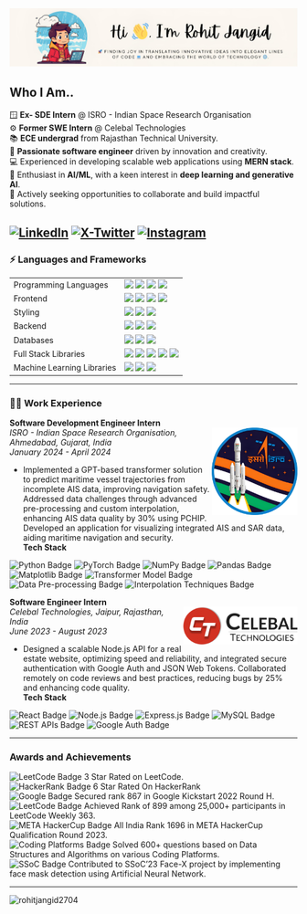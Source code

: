 ![MasterHead](https://github.com/Rohitjangid2704/flexmoneyBackend/blob/main/IMG_20240627_131959.jpg)



## Who I Am..
🪟 **Ex- SDE Intern** @ ISRO - Indian Space Research Organisation<br>
⚙️ **Former SWE Intern** @ Celebal Technologies<br>
📚 **ECE undergrad** from Rajasthan Technical University.<br>
🚀 **Passionate software engineer** driven by innovation and creativity.<br>
💻 Experienced in developing scalable web applications using **MERN stack**.<br>
🌟 Enthusiast in **AI/ML**, with a keen interest in **deep learning and generative AI**.<br>
🤝 Actively seeking opportunities to collaborate and build impactful solutions.<br>

[![LinkedIn](https://img.shields.io/badge/LinkedIn-%230077B5.svg?style=for-the-badge&logo=linkedin&logoColor=white)](https://www.linkedin.com/in/rohitjangid2704)
[![X-Twitter](https://img.shields.io/badge/X-1DA1F2?style=for-the-badge&logo=twitter&logoColor=white)](https://twitter.com/rohitjangid27)
[![Instagram](https://img.shields.io/badge/Instagram-%23E4405F.svg?style=for-the-badge&logo=instagram&logoColor=white)](https://www.instagram.com/rohitjangid.9)
---

### ⚡ Languages and Frameworks
<table>
  <tr>
    <td>Programming Languages</td>
    <td>
<!--       <img src="https://img.shields.io/badge/C-%2300599C.svg?style=flat-square&logo=c&logoColor=white"/> -->
      <img src="https://img.shields.io/badge/Java-%23ED8B00.svg?style=flat-square&logo=openjdk&logoColor=white"/>
      <img src="https://img.shields.io/badge/Python-3670A0?style=flat-square&logo=python&logoColor=ffdd54"/>
      <img src="https://img.shields.io/badge/C++-%2300599C.svg?style=flat-square&logo=c%2B%2B&logoColor=white"/>
      <img src="https://img.shields.io/badge/JavaScript-%23323330.svg?style=flat-square&logo=javascript&logoColor=%23F7DF1E"/>
    </td>
  </tr>

  <tr>
    <td>Frontend</td>
    <td>
      <img src="https://img.shields.io/badge/React-%2320232a.svg?style=flat-square&logo=react&logoColor=%2361DAFB"/>
      <img src="https://img.shields.io/badge/Vite-%23646CFF.svg?style=flat-square&logo=vite&logoColor=white"/>
      <img src="https://img.shields.io/badge/Next.js-000000?style=flat-square&logo=next.js&logoColor=white"/>
      <img src="https://img.shields.io/badge/HTML5-%23E34F26.svg?style=flat-square&logo=html5&logoColor=white"/>
    </td>
  </tr>

  <tr>
    <td>Styling</td>
    <td>
      <img src="https://img.shields.io/badge/Tailwind-38B2AC.svg?style=flat-square&logo=tailwind-css&logoColor=white"/>
      <img src="https://img.shields.io/badge/MaterialUI-0081CB.svg?style=flat-square&logo=MUI&logoColor=white"/>
      <img src="https://img.shields.io/badge/CSS3-%231572B6.svg?style=flat-square&logo=css3&logoColor=white"/>
    </td>
  </tr>

  <tr>
    <td>Backend</td>
    <td>
      <img src="https://img.shields.io/badge/express.js-%23404d59.svg?style=flat-square&logo=express&logoColor=%2361DAFB">
      <img src="https://img.shields.io/badge/Flask-%23000000.svg?style=flat-square&logo=flask&logoColor=white"/>
      <img src="https://img.shields.io/badge/Clerk-%23003D5E.svg?style=flat-square&logo=clerk"/>
    </td>
  </tr>

  <tr>
    <td>Databases</td>
    <td>
      <img src="https://img.shields.io/badge/Firebase-%23039BE5.svg?style=flat-square&logo=firebase"/>
      <img src="https://img.shields.io/badge/mysql-%2300f.svg?style=flat-square&logo=mysql&logoColor=white">
      <img src="https://img.shields.io/badge/Supabase-%2300C389.svg?style=flat-square&logo=supabase"/>
    </td>
  </tr>
  
  <tr>
    <td>Full Stack Libraries</td>
    <td>
      <img src="https://img.shields.io/badge/Socket.IO-%23010101.svg?style=flat-square&logo=socketdotio&logoColor=white"/>
      <img src="https://img.shields.io/badge/React%20Testing%20Library-%23CC6699.svg?style=flat-square&logo=testing-library&logoColor=white"/>
      <img src="https://img.shields.io/badge/Jest-C21325?style=flat-square&logo=jest&logoColor=white"/>
      <img src="https://img.shields.io/badge/OpenAPI-6BA539?style=flat-square&logo=openapi-initiative&logoColor=white"/>
      <img src="https://img.shields.io/badge/Vercel-%23000000.svg?style=flat-square&logo=vercel"/>
    </td>
  </tr>
  <tr>
    <td>Machine Learning Libraries</td>
    <td>
      <img src="https://img.shields.io/badge/Pandas-150458?style=flat-square&logo=pandas&logoColor=white"/>
      <img src="https://img.shields.io/badge/Numpy-013243?style=flat-square&logo=numpy&logoColor=white"/>
      <img src="https://img.shields.io/badge/Matplotlib-013220?style=flat-square&logo=matplotlib&logoColor=white"/>
     </td>
  </tr>
</table>

---

### 👨‍💻 Work Experience

**Software Development Engineer Intern**<br>
<img align="right" alt="coding" width="150" src="https://github.com/Rohitjangid2704/flexmoneyBackend/blob/main/Picsart_24-06-27_13-18-32-222.png">
*ISRO - Indian Space Research Organisation, Ahmedabad, Gujarat, India* <br>
*January 2024 - April 2024*

- Implemented a GPT-based transformer solution to predict maritime vessel trajectories from incomplete AIS data, improving navigation safety. Addressed data challenges through advanced pre-processing and custom interpolation, enhancing AIS data quality by 30% using PCHIP. Developed an application for visualizing integrated AIS and SAR data, aiding maritime navigation and security.<br>
**Tech Stack**<br>

![Python Badge](https://img.shields.io/badge/Python-3776AB?style=flat-square&logo=python&logoColor=yellow)
![PyTorch Badge](https://img.shields.io/badge/PyTorch-EE4C2C?style=flat-square&logo=pytorch&logoColor=white)
![NumPy Badge](https://img.shields.io/badge/NumPy-013243?style=flat-square&logo=numpy&logoColor=white)
![Pandas Badge](https://img.shields.io/badge/Pandas-150458?style=flat-square&logo=pandas&logoColor=white)
![Matplotlib Badge](https://img.shields.io/badge/Matplotlib-3776AB?style=flat-square&logo=python&logoColor=white)
![Transformer Model Badge](https://img.shields.io/badge/Transformer%20Model-FF6F00?style=flat-square)
![Data Pre-processing Badge](https://img.shields.io/badge/Data%20Pre--processing-007D8A?style=flat-square)
![Interpolation Techniques Badge](https://img.shields.io/badge/Interpolation%20Techniques-00A1E4?style=flat-square)

**Software Engineer Intern**  
<img align="right" alt="coding" width="200" src="https://raw.githubusercontent.com/Rohitjangid2704/flexmoneyBackend/main/celebal-logo.webp">
*Celebal Technologies, Jaipur, Rajasthan, India*  
*June 2023 - August 2023* 
- Designed a scalable Node.js API for a real estate website, optimizing speed and reliability, and integrated secure authentication with Google Auth and JSON Web Tokens. Collaborated remotely on code reviews and best practices, reducing bugs by 25% and enhancing code quality.<br>
**Tech Stack** <br>

![React Badge](https://img.shields.io/badge/React-20232A?style=flat-square&logo=react&logoColor=61DAFB)
![Node.js Badge](https://img.shields.io/badge/Node.js-43853D?style=flat-square&logo=node.js&logoColor=white)
![Express.js Badge](https://img.shields.io/badge/Express.js-404D59?style=flat-square&logo=express&logoColor=white)
![MySQL Badge](https://img.shields.io/badge/MySQL-4479A1?style=flat-square&logo=mysql&logoColor=white)
![REST APIs Badge](https://img.shields.io/badge/REST%20APIs-005571?style=flat-square&logo=rest&logoColor=white)
![Google Auth Badge](https://img.shields.io/badge/Google%20Auth-4285F4?style=flat-square&logo=google&logoColor=white)



---

### Awards and Achievements

![LeetCode Badge](https://img.shields.io/badge/LeetCode-FFA116?style=flat-square&logo=leetcode&logoColor=white) 3 Star Rated on LeetCode.<br>
![HackerRank Badge](https://img.shields.io/badge/HackerRank-2EC866?style=flat-square&logo=hackerrank&logoColor=white) 6 Star Rated On HackerRank<br>
![Google Badge](https://img.shields.io/badge/Google%20Kickstart-4285F4?style=flat-square&logo=google&logoColor=white) Secured rank 867 in Google Kickstart 2022 Round H.<br>
![LeetCode Badge](https://img.shields.io/badge/LeetCode-FFA116?style=flat-square&logo=leetcode&logoColor=white) Achieved Rank of 899 among 25,000+ participants in LeetCode Weekly 363.<br>
![META HackerCup Badge](https://img.shields.io/badge/META%20HackerCup-4267B2?style=flat-square&logo=facebook&logoColor=white) All India Rank 1696 in META HackerCup Qualification Round 2023.<br>
![Coding Platforms Badge](https://img.shields.io/badge/Data%20Structures%20and%20Algorithms-005571?style=flat-square&logo=coding&logoColor=white) Solved 600+ questions based on Data Structures and Algorithms on various Coding Platforms.<br>
![SSoC Badge](https://img.shields.io/badge/SSoC-000000?style=flat-square&logo=opensourceinitiative&logoColor=white) Contributed to SSoC’23 Face-X project by implementing face mask detection using Artificial Neural Network.<br>

---

<p align="left">
  <img
    src="https://komarev.com/ghpvc/?username=rohitjangid2704&label=Profile%20views&color=0e75b6&style=flat"
    alt="rohitjangid2704"
  />
</p>


